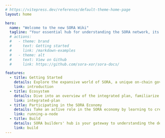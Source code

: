 ```yaml
---
# https://vitepress.dev/reference/default-theme-home-page
layout: home

hero:
  name: "Welcome to the new SORA Wiki"
  tagline: "Your essential hub for understanding the SORA network, its architecture, how-to guides, and exploring comprehensive resources"
  # actions:
  #   - theme: brand
  #     text: Getting started
  #     link: /markdown-examples
  #   - theme: alt
  #     text: View on Github
  #     link: https://github.com/sora-xor/sora-docs/

features:
  - title: Getting Started
    details: Explore the expansive world of SORA, a unique on-chain governance system powered by the XOR token, designed to facilitate funding and resource allocation proposals. 
    link: introduction
  - title: Ecosystem
    details: Dive into an overview of the integrated plan, familiarize yourself with SORA ecosystem components, and learn how to request features to customize your experience.
    link: integrated-plan
  - title: Participating in the SORA Economy
    details: Take an active role in the SORA economy by learning to create an address, running a node, participating in governance, DeFi, and more.
    link: running-a-node
  - title: Build
    details: SORA builders' hub is your gateway to understanding the decentralized development process, pallets, technical stack, consensus, and accounts to get you up to speed and be part of the SORA's movement.
    link: build
---
```

